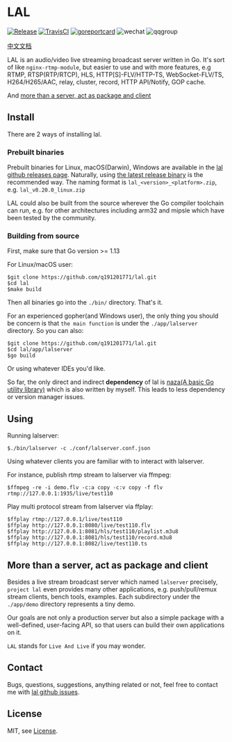 
# LAL

[![Release](https://img.shields.io/github/tag/q191201771/lal.svg?label=release)](https://github.com/q191201771/lal/releases)
[![TravisCI](https://www.travis-ci.org/q191201771/lal.svg?branch=master)](https://www.travis-ci.org/q191201771/lal)
[![goreportcard](https://goreportcard.com/badge/github.com/q191201771/lal)](https://goreportcard.com/report/github.com/q191201771/lal)
![wechat](https://img.shields.io/:微信-q191201771-blue.svg)
![qqgroup](https://img.shields.io/:QQ群-1090510973-blue.svg)

[中文文档](https://pengrl.com/lal/#/)

LAL is an audio/video live streaming broadcast server written in Go. It's sort of like `nginx-rtmp-module`, but easier to use and with more features, e.g RTMP, RTSP(RTP/RTCP), HLS, HTTP[S]-FLV/HTTP-TS, WebSocket-FLV/TS, H264/H265/AAC, relay, cluster, record, HTTP API/Notify, GOP cache.

And [more than a server, act as package and client](https://github.com/q191201771/lal#more-than-a-server-act-as-package-and-client)

## Install

There are 2 ways of installing lal.

### Prebuilt binaries

Prebuilt binaries for Linux, macOS(Darwin), Windows are available in the [lal github releases page](https://github.com/q191201771/lal/releases). Naturally, using [the latest release binary](https://github.com/q191201771/lal/releases/latest) is the recommended way. The naming format is `lal_<version>_<platform>.zip`, e.g. `lal_v0.20.0_linux.zip`

LAL could also be built from the source wherever the Go compiler toolchain can run, e.g. for other architectures including arm32 and mipsle which have been tested by the community.

### Building from source

First, make sure that Go version >= 1.13

For Linux/macOS user:

```shell
$git clone https://github.com/q191201771/lal.git
$cd lal
$make build
```

Then all binaries go into the `./bin/` directory. That's it.

For an experienced gopher(and Windows user), the only thing you should be concern is that `the main function` is under the `./app/lalserver` directory. So you can also:

```shell
$git clone https://github.com/q191201771/lal.git
$cd lal/app/lalserver
$go build
```

Or using whatever IDEs you'd like.

So far, the only direct and indirect **dependency** of lal is [naza(A basic Go utility library)](https://github.com/q191201771/lal.git) which is also written by myself. This leads to less dependency or version manager issues.

## Using

Running lalserver:

```
$./bin/lalserver -c ./conf/lalserver.conf.json
```

Using whatever clients you are familiar with to interact with lalserver.

For instance, publish rtmp stream to lalserver via ffmpeg:

```shell
$ffmpeg -re -i demo.flv -c:a copy -c:v copy -f flv rtmp://127.0.0.1:1935/live/test110
```

Play multi protocol stream from lalserver via ffplay:

```shell
$ffplay rtmp://127.0.0.1/live/test110
$ffplay http://127.0.0.1:8080/live/test110.flv
$ffplay http://127.0.0.1:8081/hls/test110/playlist.m3u8
$ffplay http://127.0.0.1:8081/hls/test110/record.m3u8
$ffplay http://127.0.0.1:8082/live/test110.ts
```

## More than a server, act as package and client

Besides a live stream broadcast server which named `lalserver` precisely, `project lal` even provides many other applications, e.g. push/pull/remux stream clients, bench tools, examples. Each subdirectory under the `./app/demo` directory represents a tiny demo.

Our goals are not only a production server but also a simple package with a well-defined, user-facing API, so that users can build their own applications on it.

`LAL` stands for `Live And Live` if you may wonder.


## Contact

Bugs, questions, suggestions, anything related or not, feel free to contact me with [lal github issues](https://github.com/q191201771/lal/issues).

## License

MIT, see [License](https://github.com/q191201771/lal/blob/master/LICENSE).
